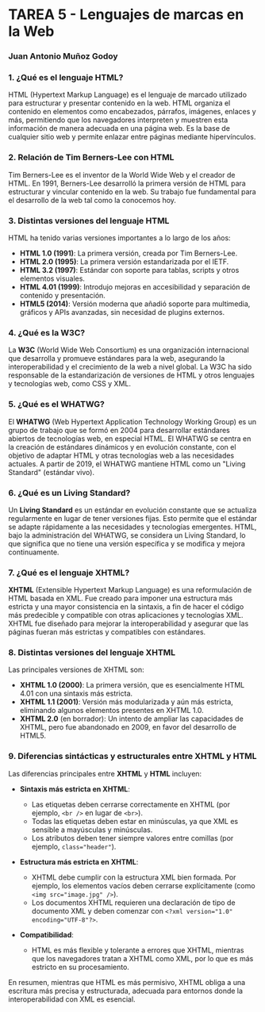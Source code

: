 # TAREA 5 - Lenguajes de marcas en la Web
### Juan Antonio Muñoz Godoy

### 1. ¿Qué es el lenguaje HTML?
HTML (Hypertext Markup Language) es el lenguaje de marcado utilizado para estructurar y presentar contenido en la web. HTML organiza el contenido en elementos como encabezados, párrafos, imágenes, enlaces y más, permitiendo que los navegadores interpreten y muestren esta información de manera adecuada en una página web. Es la base de cualquier sitio web y permite enlazar entre páginas mediante hipervínculos.

### 2. Relación de Tim Berners-Lee con HTML
Tim Berners-Lee es el inventor de la World Wide Web y el creador de HTML. En 1991, Berners-Lee desarrolló la primera versión de HTML para estructurar y vincular contenido en la web. Su trabajo fue fundamental para el desarrollo de la web tal como la conocemos hoy.

### 3. Distintas versiones del lenguaje HTML
HTML ha tenido varias versiones importantes a lo largo de los años:
- **HTML 1.0 (1991)**: La primera versión, creada por Tim Berners-Lee.
- **HTML 2.0 (1995)**: La primera versión estandarizada por el IETF.
- **HTML 3.2 (1997)**: Estándar con soporte para tablas, scripts y otros elementos visuales.
- **HTML 4.01 (1999)**: Introdujo mejoras en accesibilidad y separación de contenido y presentación.
- **HTML5 (2014)**: Versión moderna que añadió soporte para multimedia, gráficos y APIs avanzadas, sin necesidad de plugins externos.

### 4. ¿Qué es la W3C?
La **W3C** (World Wide Web Consortium) es una organización internacional que desarrolla y promueve estándares para la web, asegurando la interoperabilidad y el crecimiento de la web a nivel global. La W3C ha sido responsable de la estandarización de versiones de HTML y otros lenguajes y tecnologías web, como CSS y XML.

### 5. ¿Qué es el WHATWG?
El **WHATWG** (Web Hypertext Application Technology Working Group) es un grupo de trabajo que se formó en 2004 para desarrollar estándares abiertos de tecnologías web, en especial HTML. El WHATWG se centra en la creación de estándares dinámicos y en evolución constante, con el objetivo de adaptar HTML y otras tecnologías web a las necesidades actuales. A partir de 2019, el WHATWG mantiene HTML como un "Living Standard" (estándar vivo).

### 6. ¿Qué es un Living Standard?
Un **Living Standard** es un estándar en evolución constante que se actualiza regularmente en lugar de tener versiones fijas. Esto permite que el estándar se adapte rápidamente a las necesidades y tecnologías emergentes. HTML, bajo la administración del WHATWG, se considera un Living Standard, lo que significa que no tiene una versión específica y se modifica y mejora continuamente.

### 7. ¿Qué es el lenguaje XHTML?
**XHTML** (Extensible Hypertext Markup Language) es una reformulación de HTML basada en XML. Fue creado para imponer una estructura más estricta y una mayor consistencia en la sintaxis, a fin de hacer el código más predecible y compatible con otras aplicaciones y tecnologías XML. XHTML fue diseñado para mejorar la interoperabilidad y asegurar que las páginas fueran más estrictas y compatibles con estándares.

### 8. Distintas versiones del lenguaje XHTML
Las principales versiones de XHTML son:
- **XHTML 1.0 (2000)**: La primera versión, que es esencialmente HTML 4.01 con una sintaxis más estricta.
- **XHTML 1.1 (2001)**: Versión más modularizada y aún más estricta, eliminando algunos elementos presentes en XHTML 1.0.
- **XHTML 2.0** (en borrador): Un intento de ampliar las capacidades de XHTML, pero fue abandonado en 2009, en favor del desarrollo de HTML5.

### 9. Diferencias sintácticas y estructurales entre XHTML y HTML
Las diferencias principales entre **XHTML** y **HTML** incluyen:

- **Sintaxis más estricta en XHTML**:
  - Las etiquetas deben cerrarse correctamente en XHTML (por ejemplo, `<br />` en lugar de `<br>`).
  - Todas las etiquetas deben estar en minúsculas, ya que XML es sensible a mayúsculas y minúsculas.
  - Los atributos deben tener siempre valores entre comillas (por ejemplo, `class="header"`).
  
- **Estructura más estricta en XHTML**:
  - XHTML debe cumplir con la estructura XML bien formada. Por ejemplo, los elementos vacíos deben cerrarse explícitamente (como `<img src="image.jpg" />`).
  - Los documentos XHTML requieren una declaración de tipo de documento XML y deben comenzar con `<?xml version="1.0" encoding="UTF-8"?>`.
  
- **Compatibilidad**:
  - HTML es más flexible y tolerante a errores que XHTML, mientras que los navegadores tratan a XHTML como XML, por lo que es más estricto en su procesamiento.
  
En resumen, mientras que HTML es más permisivo, XHTML obliga a una escritura más precisa y estructurada, adecuada para entornos donde la interoperabilidad con XML es esencial.

